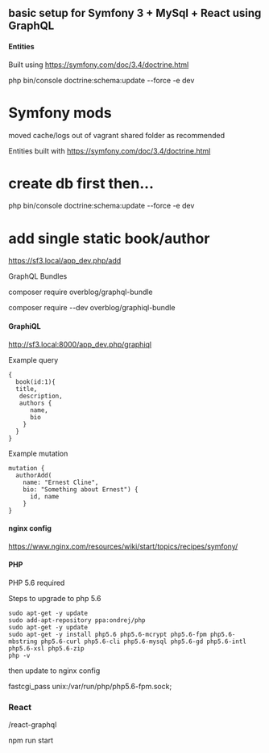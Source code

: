 ## basic setup for Symfony 3 + MySql + React using GraphQL


#### Entities
Built using https://symfony.com/doc/3.4/doctrine.html

php bin/console doctrine:schema:update --force -e dev


# Symfony mods

moved cache/logs out of vagrant shared folder as recommended

Entities built with https://symfony.com/doc/3.4/doctrine.html

# create db first then...

php bin/console doctrine:schema:update --force -e dev

# add single static book/author

https://sf3.local/app_dev.php/add

GraphQL Bundles

composer require overblog/graphql-bundle

composer require --dev overblog/graphiql-bundle

#### GraphiQL

http://sf3.local:8000/app_dev.php/graphiql

Example query


```
{
  book(id:1){
  title,
   description, 
   authors {
      name, 
      bio
    }
  }
}
```

Example mutation

```
mutation {
  authorAdd(
    name: "Ernest Cline", 
    bio: "Something about Ernest") {
      id, name
    }
}
```


#### nginx config

https://www.nginx.com/resources/wiki/start/topics/recipes/symfony/


#### PHP

PHP 5.6 required

Steps to upgrade to php 5.6 

```
sudo apt-get -y update
sudo add-apt-repository ppa:ondrej/php
sudo apt-get -y update
sudo apt-get -y install php5.6 php5.6-mcrypt php5.6-fpm php5.6-mbstring php5.6-curl php5.6-cli php5.6-mysql php5.6-gd php5.6-intl php5.6-xsl php5.6-zip
php -v
```

then update to nginx config

fastcgi_pass unix:/var/run/php/php5.6-fpm.sock;


### React

/react-graphql

npm run start




